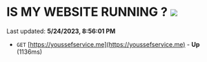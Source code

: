 # IS MY WEBSITE RUNNING ? [![](https://img.shields.io/static/v1?label=Sponsor&message=%E2%9D%A4&logo=GitHub&color=%23fe8e86)](https://github.com/sponsors/<username>)

Last updated: **5/24/2023, 8:56:01 PM**

- `GET` [https://youssefservice.me](https://youssefservice.me) - **Up** (1136ms)
